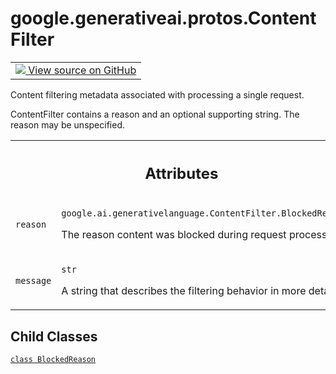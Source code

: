
# google.generativeai.protos.ContentFilter

<!-- Insert buttons and diff -->

<table class="tfo-notebook-buttons tfo-api nocontent">
<td>
  <a target="_blank" href="https://github.com/googleapis/google-cloud-python/tree/main/packages/google-ai-generativelanguage/google/ai/generativelanguage_v1beta/types/safety.py#L85-L130">
    <img src="https://www.tensorflow.org/images/GitHub-Mark-32px.png" />
    View source on GitHub
  </a>
</td>
</table>



Content filtering metadata associated with processing a single request.

<!-- Placeholder for "Used in" -->
ContentFilter contains a reason and an optional supporting
string. The reason may be unspecified.





<!-- Tabular view -->
 <table class="responsive fixed orange">
<colgroup><col width="214px"><col></colgroup>
<tr><th colspan="2"><h2 class="add-link">Attributes</h2></th></tr>

<tr>
<td>

`reason`<a id="reason"></a>

</td>
<td>

`google.ai.generativelanguage.ContentFilter.BlockedReason`

The reason content was blocked during request
processing.

</td>
</tr><tr>
<td>

`message`<a id="message"></a>

</td>
<td>

`str`

A string that describes the filtering
behavior in more detail.


</td>
</tr>
</table>



## Child Classes
[`class BlockedReason`](../../../google/generativeai/types/BlockedReason.md)

